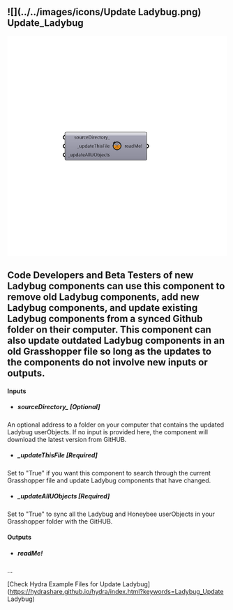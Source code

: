 ## ![](../../images/icons/Update Ladybug.png) Update_Ladybug

![](../../images/components/Update_Ladybug.png)

Code Developers and Beta Testers of new Ladybug components can use this component to remove old Ladybug components, add new Ladybug components, and update existing Ladybug components from a synced Github folder on their computer.
 This component can also update outdated Ladybug components in an old Grasshopper file so long as the updates to the components do not involve new inputs or outputs.
 -
 

#### Inputs
* ##### sourceDirectory_ [Optional]
An optional address to a folder on your computer that contains the updated Ladybug userObjects. If no input is provided here, the component will download the latest version from GitHUB.
* ##### _updateThisFile [Required]
Set to "True" if you want this component to search through the current Grasshopper file and update Ladybug components that have changed.
* ##### _updateAllUObjects [Required]
Set to "True" to sync all the Ladybug and Honeybee userObjects in your Grasshopper folder with the GitHUB.

#### Outputs
* ##### readMe!
...


[Check Hydra Example Files for Update Ladybug](https://hydrashare.github.io/hydra/index.html?keywords=Ladybug_Update Ladybug)
